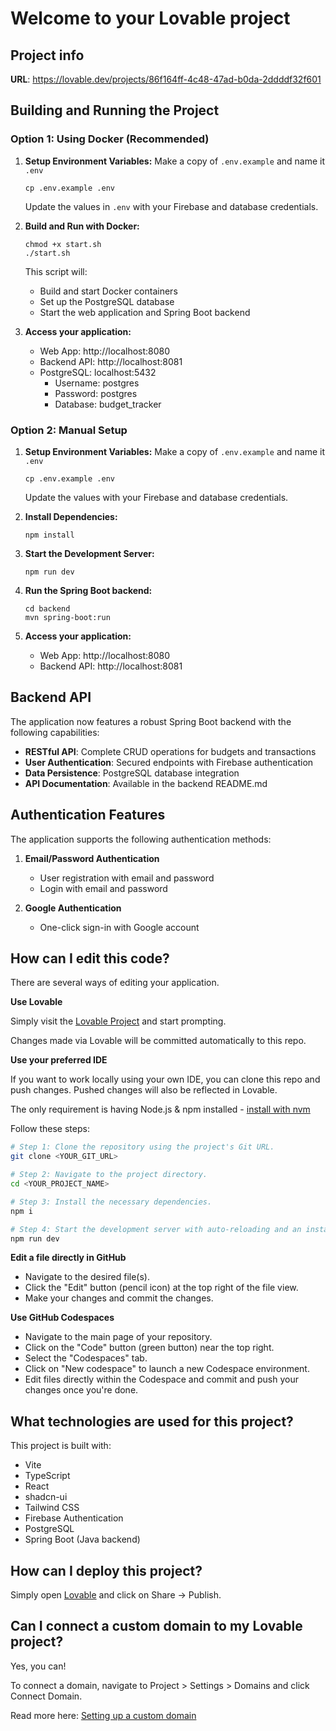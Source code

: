
# Welcome to your Lovable project

## Project info

**URL**: https://lovable.dev/projects/86f164ff-4c48-47ad-b0da-2ddddf32f601

## Building and Running the Project

### Option 1: Using Docker (Recommended)

1. **Setup Environment Variables:**
   Make a copy of `.env.example` and name it `.env`
   ```
   cp .env.example .env
   ```

   Update the values in `.env` with your Firebase and database credentials.

2. **Build and Run with Docker:**
   ```
   chmod +x start.sh
   ./start.sh
   ```

   This script will:
   - Build and start Docker containers
   - Set up the PostgreSQL database
   - Start the web application and Spring Boot backend

3. **Access your application:**
   - Web App: http://localhost:8080
   - Backend API: http://localhost:8081
   - PostgreSQL: localhost:5432
     - Username: postgres
     - Password: postgres
     - Database: budget_tracker

### Option 2: Manual Setup

1. **Setup Environment Variables:**
   Make a copy of `.env.example` and name it `.env`
   ```
   cp .env.example .env
   ```

   Update the values with your Firebase and database credentials.

2. **Install Dependencies:**
   ```
   npm install
   ```

3. **Start the Development Server:**
   ```
   npm run dev
   ```

4. **Run the Spring Boot backend:**
   ```
   cd backend
   mvn spring-boot:run
   ```

5. **Access your application:**
   - Web App: http://localhost:8080
   - Backend API: http://localhost:8081

## Backend API

The application now features a robust Spring Boot backend with the following capabilities:

- **RESTful API**: Complete CRUD operations for budgets and transactions
- **User Authentication**: Secured endpoints with Firebase authentication
- **Data Persistence**: PostgreSQL database integration
- **API Documentation**: Available in the backend README.md

## Authentication Features

The application supports the following authentication methods:

1. **Email/Password Authentication**
   - User registration with email and password
   - Login with email and password

2. **Google Authentication**
   - One-click sign-in with Google account

## How can I edit this code?

There are several ways of editing your application.

**Use Lovable**

Simply visit the [Lovable Project](https://lovable.dev/projects/86f164ff-4c48-47ad-b0da-2ddddf32f601) and start prompting.

Changes made via Lovable will be committed automatically to this repo.

**Use your preferred IDE**

If you want to work locally using your own IDE, you can clone this repo and push changes. Pushed changes will also be reflected in Lovable.

The only requirement is having Node.js & npm installed - [install with nvm](https://github.com/nvm-sh/nvm#installing-and-updating)

Follow these steps:

```sh
# Step 1: Clone the repository using the project's Git URL.
git clone <YOUR_GIT_URL>

# Step 2: Navigate to the project directory.
cd <YOUR_PROJECT_NAME>

# Step 3: Install the necessary dependencies.
npm i

# Step 4: Start the development server with auto-reloading and an instant preview.
npm run dev
```

**Edit a file directly in GitHub**

- Navigate to the desired file(s).
- Click the "Edit" button (pencil icon) at the top right of the file view.
- Make your changes and commit the changes.

**Use GitHub Codespaces**

- Navigate to the main page of your repository.
- Click on the "Code" button (green button) near the top right.
- Select the "Codespaces" tab.
- Click on "New codespace" to launch a new Codespace environment.
- Edit files directly within the Codespace and commit and push your changes once you're done.

## What technologies are used for this project?

This project is built with:

- Vite
- TypeScript
- React
- shadcn-ui
- Tailwind CSS
- Firebase Authentication
- PostgreSQL
- Spring Boot (Java backend)

## How can I deploy this project?

Simply open [Lovable](https://lovable.dev/projects/86f164ff-4c48-47ad-b0da-2ddddf32f601) and click on Share -> Publish.

## Can I connect a custom domain to my Lovable project?

Yes, you can!

To connect a domain, navigate to Project > Settings > Domains and click Connect Domain.

Read more here: [Setting up a custom domain](https://docs.lovable.dev/tips-tricks/custom-domain#step-by-step-guide)
